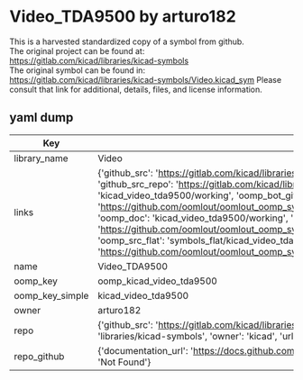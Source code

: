 # Video_TDA9500 by arturo182  
This is a harvested standardized copy of a symbol from github.  
The original project can be found at:  
https://gitlab.com/kicad/libraries/kicad-symbols  
The original symbol can be found in:
https://gitlab.com/kicad/libraries/kicad-symbols/Video.kicad_sym
Please consult that link for additional, details, files, and license information.  
## yaml dump  
| Key | Value |  
| --- | --- |  
| library_name | Video |  
| links | {'github_src': 'https://gitlab.com/kicad/libraries/kicad-symbols/Video.kicad_sym', 'github_src_repo': 'https://gitlab.com/kicad/libraries/kicad-symbols', 'oomp_bot': 'kicad_video_tda9500/working', 'oomp_bot_github': 'https://github.com/oomlout/oomlout_oomp_symbol_bot/tree/main/kicad_video_tda9500/working', 'oomp_doc': 'kicad_video_tda9500/working', 'oomp_doc_github': 'https://github.com/oomlout/oomlout_oomp_symbol_doc/tree/main/kicad_video_tda9500/working', 'oomp_src_flat': 'symbols_flat/kicad_video_tda9500/working', 'oomp_src_flat_github': 'https://github.com/oomlout/oomlout_oomp_symbol_src/tree/main/kicad_video_tda9500/working'} |  
| name | Video_TDA9500 |  
| oomp_key | oomp_kicad_video_tda9500 |  
| oomp_key_simple | kicad_video_tda9500 |  
| owner | arturo182 |  
| repo | {'github_src': 'https://gitlab.com/kicad/libraries/kicad-symbols/Video.kicad_sym', 'name': 'libraries/kicad-symbols', 'owner': 'kicad', 'url': 'https://gitlab.com/kicad/libraries/kicad-symbols'} |  
| repo_github | {'documentation_url': 'https://docs.github.com/rest/repos/repos#get-a-repository', 'message': 'Not Found'} |  

